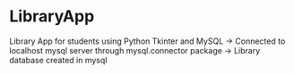 # LibraryApp
Library App for students using Python Tkinter and MySQL
-> Connected to localhost mysql server through mysql.connector package
-> Library database created in mysql
